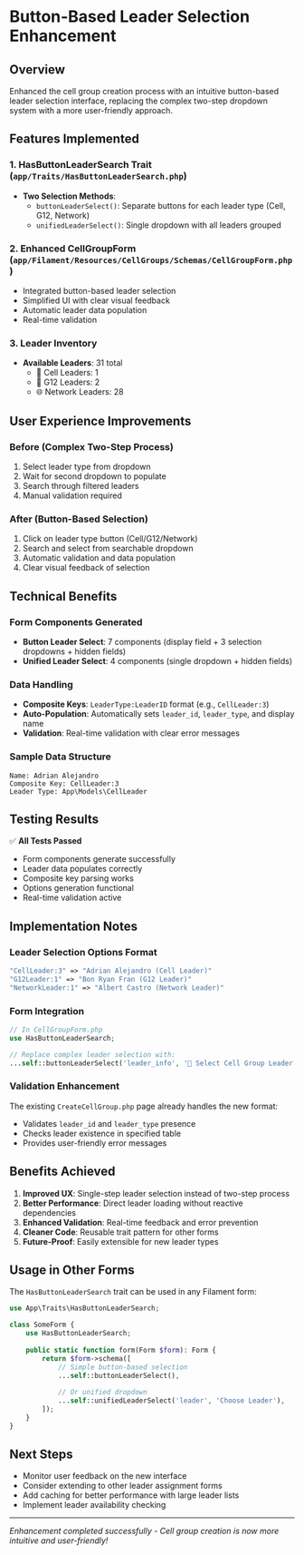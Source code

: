 # Button-Based Leader Selection Enhancement

## Overview
Enhanced the cell group creation process with an intuitive button-based leader selection interface, replacing the complex two-step dropdown system with a more user-friendly approach.

## Features Implemented

### 1. HasButtonLeaderSearch Trait (`app/Traits/HasButtonLeaderSearch.php`)
- **Two Selection Methods**:
  - `buttonLeaderSelect()`: Separate buttons for each leader type (Cell, G12, Network)
  - `unifiedLeaderSelect()`: Single dropdown with all leaders grouped

### 2. Enhanced CellGroupForm (`app/Filament/Resources/CellGroups/Schemas/CellGroupForm.php`)
- Integrated button-based leader selection
- Simplified UI with clear visual feedback
- Automatic leader data population
- Real-time validation

### 3. Leader Inventory
- **Available Leaders**: 31 total
  - 👥 Cell Leaders: 1
  - 🌟 G12 Leaders: 2  
  - 🌐 Network Leaders: 28

## User Experience Improvements

### Before (Complex Two-Step Process)
1. Select leader type from dropdown
2. Wait for second dropdown to populate
3. Search through filtered leaders
4. Manual validation required

### After (Button-Based Selection)
1. Click on leader type button (Cell/G12/Network)
2. Search and select from searchable dropdown
3. Automatic validation and data population
4. Clear visual feedback of selection

## Technical Benefits

### Form Components Generated
- **Button Leader Select**: 7 components (display field + 3 selection dropdowns + hidden fields)
- **Unified Leader Select**: 4 components (single dropdown + hidden fields)

### Data Handling
- **Composite Keys**: `LeaderType:LeaderID` format (e.g., `CellLeader:3`)
- **Auto-Population**: Automatically sets `leader_id`, `leader_type`, and display name
- **Validation**: Real-time validation with clear error messages

### Sample Data Structure
```
Name: Adrian Alejandro
Composite Key: CellLeader:3
Leader Type: App\Models\CellLeader
```

## Testing Results

✅ **All Tests Passed**
- Form components generate successfully
- Leader data populates correctly
- Composite key parsing works
- Options generation functional
- Real-time validation active

## Implementation Notes

### Leader Selection Options Format
```php
"CellLeader:3" => "Adrian Alejandro (Cell Leader)"
"G12Leader:1" => "Bon Ryan Fran (G12 Leader)"
"NetworkLeader:1" => "Albert Castro (Network Leader)"
```

### Form Integration
```php
// In CellGroupForm.php
use HasButtonLeaderSearch;

// Replace complex leader selection with:
...self::buttonLeaderSelect('leader_info', '👤 Select Cell Group Leader'),
```

### Validation Enhancement
The existing `CreateCellGroup.php` page already handles the new format:
- Validates `leader_id` and `leader_type` presence
- Checks leader existence in specified table
- Provides user-friendly error messages

## Benefits Achieved

1. **Improved UX**: Single-step leader selection instead of two-step process
2. **Better Performance**: Direct leader loading without reactive dependencies  
3. **Enhanced Validation**: Real-time feedback and error prevention
4. **Cleaner Code**: Reusable trait pattern for other forms
5. **Future-Proof**: Easily extensible for new leader types

## Usage in Other Forms

The `HasButtonLeaderSearch` trait can be used in any Filament form:

```php
use App\Traits\HasButtonLeaderSearch;

class SomeForm {
    use HasButtonLeaderSearch;
    
    public static function form(Form $form): Form {
        return $form->schema([
            // Simple button-based selection
            ...self::buttonLeaderSelect(),
            
            // Or unified dropdown
            ...self::unifiedLeaderSelect('leader', 'Choose Leader'),
        ]);
    }
}
```

## Next Steps
- Monitor user feedback on the new interface
- Consider extending to other leader assignment forms
- Add caching for better performance with large leader lists
- Implement leader availability checking

---
*Enhancement completed successfully - Cell group creation is now more intuitive and user-friendly!*
